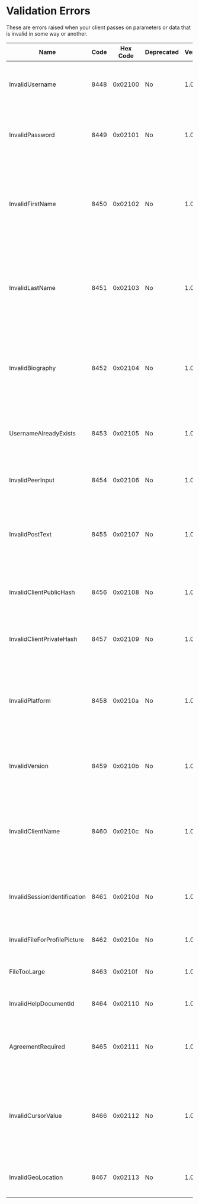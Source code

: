 # Validation Errors

These are errors raised when your client passes on parameters or data
that is invalid in some way or another.

| Name                         | Code | Hex Code | Deprecated | Versions | Description                                                                                                               |
|------------------------------|------|----------|------------|----------|---------------------------------------------------------------------------------------------------------------------------|
| InvalidUsername              | 8448 | 0x02100  | No         | 1.0      | The given username is invalid and does not meet the specification                                                         |
| InvalidPassword              | 8449 | 0x02101  | No         | 1.0      | The given password is insecure, see the message for further details                                                       |
| InvalidFirstName             | 8450 | 0x02102  | No         | 1.0      | The First Name provided contains invalid characters and or is too long, see the message for further details               |
| InvalidLastName              | 8451 | 0x02103  | No         | 1.0      | The Last Name provided contains invalid characters and or is too long, see the message for further details                |
| InvalidBiography             | 8452 | 0x02104  | No         | 1.0      | The Biography is too long or contains invalid characters, see the message for further details                             |
| UsernameAlreadyExists        | 8453 | 0x02105  | No         | 1.0      | The username is already registered in the network and cannot be used                                                      |
| InvalidPeerInput             | 8454 | 0x02106  | No         | 1.0      | The client provided an invalid peer identification as input                                                               |
| InvalidPostText              | 8455 | 0x02107  | No         | 1.0      | The post contains invalid characters or is too long, see the message for further details                                  |
| InvalidClientPublicHash      | 8456 | 0x02108  | No         | 1.0      | The client's public hash is invalid and cannot be identified as a sha256                                                  |
| InvalidClientPrivateHash     | 8457 | 0x02109  | No         | 1.0      | The client's private hash is invalid and cannot be identified as a sha256                                                 |
| InvalidPlatform              | 8458 | 0x0210a  | No         | 1.0      | The platform name contains invalid characters or is too long, see the message for further details                         |
| InvalidVersion               | 8459 | 0x0210b  | No         | 1.0      | The version is invalid or is too long, see the message for further details                                                |
| InvalidClientName            | 8460 | 0x0210c  | No         | 1.0      | The client name contains invalid characters or is too long, see the message for further details                           |
| InvalidSessionIdentification | 8461 | 0x0210d  | No         | 1.0      | The session identification object is invalid, see the message for further details                                         |
| InvalidFileForProfilePicture | 8462 | 0x0210e  | No         | 1.0      | The given file is invalid for a profile picture                                                                           |
| FileTooLarge                 | 8463 | 0x0210f  | No         | 1.0      | The given file is too large to be processed                                                                               |
| InvalidHelpDocumentId        | 8464 | 0x02110  | No         | 1.0      | The given Help Document ID is invalid                                                                                     |
| AgreementRequired            | 8465 | 0x02111  | No         | 1.0      | The client/user must agree to the condition to invoke the method                                                          |
| InvalidCursorValue           | 8466 | 0x02112  | No         | 1.0      | The `cursor` parameter contains an invalid value. It cannot be a negative value or 0, see the message for further details |
| InvalidGeoLocation           | 8467 | 0x02113  | No         | 1.0      | The given geo location value is invalid or too long                                                                       |